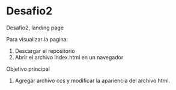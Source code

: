 # Desafio2
Desafio2, landing page


Para visualizar la pagina:
1. Descargar el repositorio
2. Abrir el archivo index.html en un navegador

Objetivo principal
1. Agregar archivo ccs y modificar la apariencia del archivo html.


